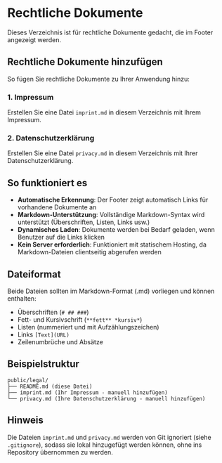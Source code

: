 # Rechtliche Dokumente

Dieses Verzeichnis ist für rechtliche Dokumente gedacht, die im Footer angezeigt werden.

## Rechtliche Dokumente hinzufügen

So fügen Sie rechtliche Dokumente zu Ihrer Anwendung hinzu:

### 1. Impressum
Erstellen Sie eine Datei `imprint.md` in diesem Verzeichnis mit Ihrem Impressum.

### 2. Datenschutzerklärung  
Erstellen Sie eine Datei `privacy.md` in diesem Verzeichnis mit Ihrer Datenschutzerklärung.

## So funktioniert es

- **Automatische Erkennung**: Der Footer zeigt automatisch Links für vorhandene Dokumente an
- **Markdown-Unterstützung**: Vollständige Markdown-Syntax wird unterstützt (Überschriften, Listen, Links usw.)
- **Dynamisches Laden**: Dokumente werden bei Bedarf geladen, wenn Benutzer auf die Links klicken
- **Kein Server erforderlich**: Funktioniert mit statischem Hosting, da Markdown-Dateien clientseitig abgerufen werden

## Dateiformat

Beide Dateien sollten im Markdown-Format (.md) vorliegen und können enthalten:

- Überschriften (`# ## ###`)
- Fett- und Kursivschrift (`**fett** *kursiv*`)
- Listen (nummeriert und mit Aufzählungszeichen)
- Links `[Text](URL)`
- Zeilenumbrüche und Absätze

## Beispielstruktur

```
public/legal/
├── README.md (diese Datei)
├── imprint.md (Ihr Impressum - manuell hinzufügen)
└── privacy.md (Ihre Datenschutzerklärung - manuell hinzufügen)
```

## Hinweis

Die Dateien `imprint.md` und `privacy.md` werden von Git ignoriert (siehe `.gitignore`), sodass sie lokal hinzugefügt werden können, ohne ins Repository übernommen zu werden.